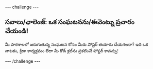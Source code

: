 \--- challenge \---

## సవాలు/ఛాలెంజ్: ఒక సంఘటనను/ఈవెంట్ను ప్రచారం చేయండి!

మీ పాఠశాలలో జరుగుతున్న సంఘటన కోసం మీరు పోస్టర్ తయారు చేయగలరా? ఇది ఒక నాటకం, క్రీడా కార్యక్రమం లేదా మీ కోడ్ క్లబ్‌ను ప్రకటించే పోస్టర్ కావచ్చు!

\--- /challenge \---
